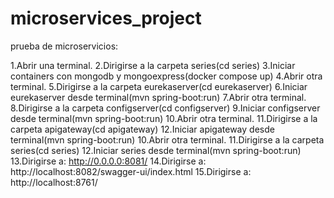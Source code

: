 # microservices_project
prueba de microservicios:<p></p>
  1.Abrir una terminal.
  2.Dirigirse a la carpeta series(cd series)
  3.Iniciar containers con mongodb y mongoexpress(docker compose up)
  4.Abrir otra terminal.
  5.Dirigirse a la carpeta eurekaserver(cd eurekaserver)
  6.Iniciar eurekaserver desde terminal(mvn spring-boot:run)
  7.Abrir otra terminal.
  8.Dirigirse a la carpeta configserver(cd configserver)
  9.Iniciar configserver desde terminal(mvn spring-boot:run)
  10.Abrir otra terminal.
  11.Dirigirse a la carpeta apigateway(cd apigateway)
  12.Iniciar apigateway desde terminal(mvn spring-boot:run)
  10.Abrir otra terminal.
  11.Dirigirse a la carpeta series(cd series)
  12.Iniciar series desde terminal(mvn spring-boot:run)
  13.Dirigirse a: http://0.0.0.0:8081/
  14.Dirigirse a: http://localhost:8082/swagger-ui/index.html
  15.Dirigirse a: http://localhost:8761/
  
